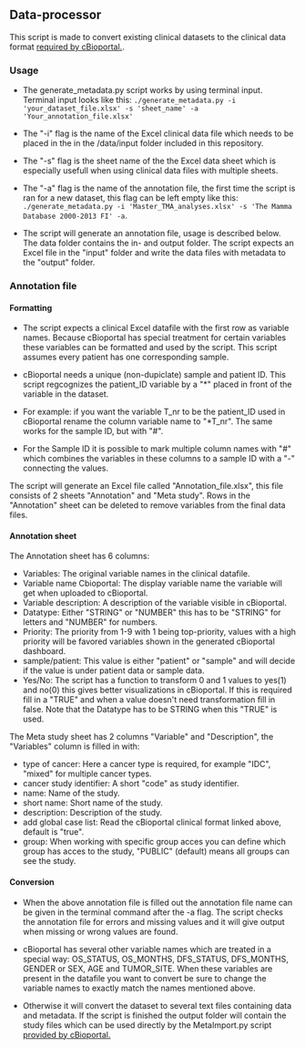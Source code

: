 ## Data-processor
This script is made to convert existing clinical datasets to the clinical data format [required by cBioportal.](https://docs.cbioportal.org/5.1-data-loading/data-loading/file-formats#clinical-data).

### Usage
* The generate_metadata.py script works by using terminal input. Terminal input looks like this: `./generate_metadata.py -i 'your_dataset_file.xlsx' -s 'sheet_name' -a 'Your_annotation_file.xlsx'`
* The "-i" flag is the name of the Excel clinical data file which needs to be placed in the in the /data/input folder included in this repository.
* The "-s" flag is the sheet name of the the Excel data sheet which is especially usefull when using clinical data files with multiple sheets.
* The "-a" flag is the name of the annotation file, the first time the script is ran for a new dataset, this flag can be left empty like this: `./generate_metadata.py -i 'Master_TMA_analyses.xlsx' -s 'The Mamma Database 2000-2013 FI' -a`. 

* The script will generate an annotation file, usage is described below. The data folder contains the in- and output folder. The script expects an Excel file in the "input" folder and write the data files with metadata to the "output" folder.

### Annotation file

#### Formatting
* The script expects a clinical Excel datafile with the first row as variable names. Because cBioportal has special treatment for certain variables these variables can be formatted and used by the script. This script assumes every patient has one corresponding sample. 

* cBioportal needs a unique (non-dupiclate) sample and patient ID. This script regcognizes the patient_ID variable by a "\*" placed in front of the variable in the dataset. 

* For example: if you want the variable T_nr to be the patient_ID used in cBioportal rename the column variable name to "\*T_nr". The same works for the sample ID, but with "#". 

* For the Sample ID it is possible to mark multiple column names with "#" which combines the variables in these columns to a sample ID with a "-" connecting the values.


The script will generate an Excel file called "Annotation_file.xlsx", this file consists of 2 sheets "Annotation" and "Meta study". Rows in the "Annotation" sheet can be deleted to remove variables from the final data files.

#### Annotation sheet
The Annotation sheet has 6 columns:

* Variables:                  The original variable names in the clinical datafile.
* Variable name Cbioportal:   The display variable name the variable will get when uploaded to cBioportal.
* Variable description:       A description of the variable visible in cBioportal.
* Datatype:                   Either "STRING" or "NUMBER" this has to be "STRING" for letters and "NUMBER" for numbers.
* Priority:                   The priority from 1-9 with 1 being top-priority, values with a high priority will be favored variables shown in the generated cBioportal dashboard.
* sample/patient:             This value is either "patient" or "sample" and will decide if the value is under patient data or sample data.
* Yes/No:                     The script has a function to transform 0 and 1 values to yes(1) and no(0) this gives better visualizations in cBioportal. If this is required fill in a "TRUE" and when a value doesn't need transformation fill in false. Note that the Datatype has to be STRING when this "TRUE" is used.

The Meta study sheet has 2 columns "Variable" and "Description", the "Variables" column is filled in with:
* type of cancer:             Here a cancer type is required, for example "IDC", "mixed" for multiple cancer types.
* cancer study identifier:    A short "code" as study identifier.
* name:                       Name of the study.
* short name:                 Short name of the study.
* description:                Description of the study.
* add global case list:       Read the cBioportal clinical format linked above, default is "true".
* group:                      When working with specific group acces you can define which group has acces to the study, "PUBLIC" (default) means all groups can see the study.

#### Conversion
* When the above annotation file is filled out the annotation file name can be given in the terminal command after the -a flag. The script checks the annotation file for errors and missing values and it will give output when missing or wrong values are found. 

* cBioportal has several other variable names which are treated in a special way: OS_STATUS, OS_MONTHS, DFS_STATUS, DFS_MONTHS, GENDER or SEX, AGE and TUMOR_SITE. When these variables are present in the datafile you want to convert be sure to change the variable names to exactly match the names mentioned above. 


* Otherwise it will convert the dataset to several text files containing data and metadata. If the script is finished the output folder will contain the study files which can be used directly by the MetaImport.py script [provided by cBioportal.](https://docs.cbioportal.org/5.1-data-loading/data-loading/using-the-metaimport-script)
